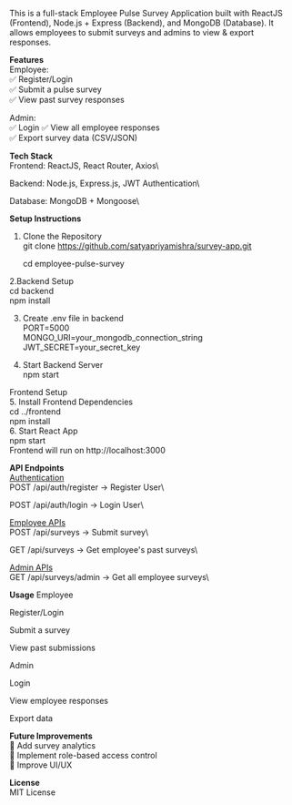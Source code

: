 This is a full-stack Employee Pulse Survey Application built with ReactJS (Frontend), Node.js + Express (Backend), and MongoDB (Database). It allows employees to submit surveys and admins to view & export responses.

**Features**\
Employee:\
✅ Register/Login\
✅ Submit a pulse survey\
✅ View past survey responses

Admin:\
✅ Login
✅ View all employee responses\
✅ Export survey data (CSV/JSON)

**Tech Stack**\
Frontend: ReactJS, React Router, Axios\

Backend: Node.js, Express.js, JWT Authentication\

Database: MongoDB + Mongoose\

**Setup Instructions**

1. Clone the Repository\
    git clone https://github.com/satyapriyamishra/survey-app.git

    cd employee-pulse-survey

2.Backend Setup\
    cd backend\
    npm install

3. Create .env file in backend\
    PORT=5000\
    MONGO_URI=your_mongodb_connection_string\
    JWT_SECRET=your_secret_key

4. Start Backend Server\
    npm start 

Frontend Setup\
5. Install Frontend Dependencies\
    cd ../frontend\
    npm install\
6. Start React App\
    npm start\
Frontend will run on http://localhost:3000

**API Endpoints**\
<ins>Authentication</ins>\
POST /api/auth/register → Register User\

POST /api/auth/login → Login User\

<ins>Employee APIs</ins>\
POST /api/surveys → Submit survey\

GET /api/surveys → Get employee's past surveys\

<ins>Admin APIs</ins>\
GET /api/surveys/admin → Get all employee surveys\


**Usage**
Employee

Register/Login

Submit a survey

View past submissions

Admin

Login

View employee responses

Export data

**Future Improvements** \
🔹 Add survey analytics\
🔹 Implement role-based access control\
🔹 Improve UI/UX

**License**\
MIT License

